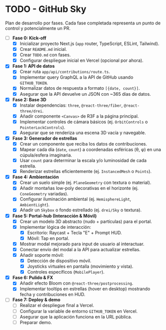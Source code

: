 # TODO - GitHub Sky

Plan de desarrollo por fases. Cada fase completada representa un punto de control y potencialmente un PR.

- [ ] **Fase 0: Kick-off**
    - [X] Inicializar proyecto Next.js (`app` router, TypeScript, ESLint, Tailwind).
    - [X] Crear `README.md` inicial.
    - [X] Crear `TODO.md` con fases.
    - [X] Configurar despliegue inicial en Vercel (opcional por ahora).
- [X] **Fase 1: API de datos**
    - [X] Crear ruta `app/api/contributions/route.ts`.
    - [X] Implementar query GraphQL a la API de GitHub usando `GITHUB_TOKEN`.
    - [X] Normalizar datos de respuesta a formato `[{date, count}]`.
    - [X] Asegurar que la API devuelve un JSON con ~365 días de datos.
- [X] **Fase 2: Base 3D**
    - [X] Instalar dependencias: `three`, `@react-three/fiber`, `@react-three/drei`.
    - [X] Añadir componente `<Canvas>` de R3F a la página principal.
    - [X] Implementar controles de cámara básicos (ej. `OrbitControls` o `PointerLockControls`).
    - [X] Asegurar que se renderiza una escena 3D vacía y navegable.
- [X] **Fase 3: Generador de estrellas**
    - [X] Crear un componente que reciba los datos de contribuciones.
    - [X] Mapear cada día (`date`, `count`) a coordenadas esféricas (θ, φ) en una cúpula/esfera imaginaria.
    - [X] Usar `count` para determinar la escala y/o luminosidad de cada estrella.
    - [X] Renderizar estrellas eficientemente (ej. `InstancedMesh` o `Points`).
- [X] **Fase 4: Ambientación**
    - [X] Crear un suelo simple (ej. `PlaneGeometry` con textura o material).
    - [X] Añadir montañas low-poly decorativas en el horizonte (ej. `ConeGeometry` variadas).
    - [X] Configurar iluminación ambiental (ej. `HemisphereLight`, `AmbientLight`).
    - [X] Añadir un `Skybox` o fondo estrellado (ej. `drei/Sky` o textura).
- [X] **Fase 5: Portal-hub (Interacción & Móvil)**
    - [X] Crear un modelo 3D abstracto (nudo + partículas) para el portal.
    - [X] Implementar lógica de interacción:
        - [X] Escritorio: Raycast + Tecla "E" + Prompt HUD.
        - [X] Móvil: Tap en portal.
    - [X] Mostrar modal mejorado para input de usuario al interactuar.
    - [X] Conectar envío del modal a la API para actualizar estrellas.
    - [X] Añadir soporte móvil:
        - [X] Detección de dispositivo móvil.
        - [X] Joysticks virtuales en pantalla (movimiento y vista).
        - [X] Controles específicos (`MobilePlayer`).
- [X] **Fase 6: Pulido & FX**
    - [X] Añadir efecto Bloom con `@react-three/postprocessing`.
    - [X] Implementar tooltips en estrellas (hover en desktop) mostrando fecha y contribuciones en HUD.
- [ ] **Fase 7: Deploy & demo**
    - [ ] Realizar el despliegue final a Vercel.
    - [ ] Configurar la variable de entorno `GITHUB_TOKEN` en Vercel.
    - [ ] Asegurar que la aplicación funciona en la URL pública.
    - [ ] Preparar demo. 
